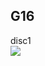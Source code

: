G16  
-----
disc1  
![](https://drive.google.com/file/d/0B2VXyra4sBGpckxpdWFSNlFFcmM/view?usp=sharing)
